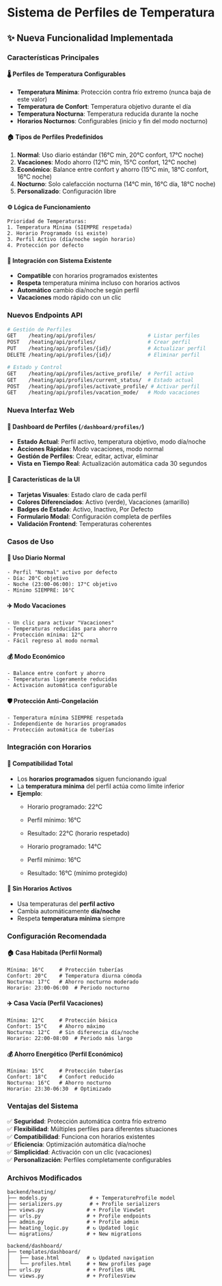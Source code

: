 # Sistema de Perfiles de Temperatura

## ✨ **Nueva Funcionalidad Implementada**

### **Características Principales**

#### 🌡️ **Perfiles de Temperatura Configurables**
- **Temperatura Mínima**: Protección contra frío extremo (nunca baja de este valor)
- **Temperatura de Confort**: Temperatura objetivo durante el día
- **Temperatura Nocturna**: Temperatura reducida durante la noche
- **Horarios Nocturnos**: Configurables (inicio y fin del modo nocturno)

#### 🏠 **Tipos de Perfiles Predefinidos**
1. **Normal**: Uso diario estándar (16°C min, 20°C confort, 17°C noche)
2. **Vacaciones**: Modo ahorro (12°C min, 15°C confort, 12°C noche)
3. **Económico**: Balance entre confort y ahorro (15°C min, 18°C confort, 16°C noche)
4. **Nocturno**: Solo calefacción nocturna (14°C min, 16°C día, 18°C noche)
5. **Personalizado**: Configuración libre

#### ⚙️ **Lógica de Funcionamiento**

```
Prioridad de Temperaturas:
1. Temperatura Mínima (SIEMPRE respetada)
2. Horario Programado (si existe)
3. Perfil Activo (día/noche según horario)
4. Protección por defecto
```

#### 🔧 **Integración con Sistema Existente**
- **Compatible** con horarios programados existentes
- **Respeta** temperatura mínima incluso con horarios activos
- **Automático** cambio día/noche según perfil
- **Vacaciones** modo rápido con un clic

### **Nuevos Endpoints API**

```bash
# Gestión de Perfiles
GET    /heating/api/profiles/                 # Listar perfiles
POST   /heating/api/profiles/                 # Crear perfil
PUT    /heating/api/profiles/{id}/            # Actualizar perfil
DELETE /heating/api/profiles/{id}/            # Eliminar perfil

# Estado y Control
GET    /heating/api/profiles/active_profile/  # Perfil activo
GET    /heating/api/profiles/current_status/  # Estado actual
POST   /heating/api/profiles/activate_profile/ # Activar perfil
GET    /heating/api/profiles/vacation_mode/   # Modo vacaciones
```

### **Nueva Interfaz Web**

#### 📱 **Dashboard de Perfiles** (`/dashboard/profiles/`)
- **Estado Actual**: Perfil activo, temperatura objetivo, modo día/noche
- **Acciones Rápidas**: Modo vacaciones, modo normal
- **Gestión de Perfiles**: Crear, editar, activar, eliminar
- **Vista en Tiempo Real**: Actualización automática cada 30 segundos

#### 🎨 **Características de la UI**
- **Tarjetas Visuales**: Estado claro de cada perfil
- **Colores Diferenciados**: Activo (verde), Vacaciones (amarillo)
- **Badges de Estado**: Activo, Inactivo, Por Defecto
- **Formulario Modal**: Configuración completa de perfiles
- **Validación Frontend**: Temperaturas coherentes

### **Casos de Uso**

#### 🏡 **Uso Diario Normal**
```
- Perfil "Normal" activo por defecto
- Día: 20°C objetivo
- Noche (23:00-06:00): 17°C objetivo
- Mínimo SIEMPRE: 16°C
```

#### ✈️ **Modo Vacaciones**
```
- Un clic para activar "Vacaciones"
- Temperaturas reducidas para ahorro
- Protección mínima: 12°C
- Fácil regreso al modo normal
```

#### 💰 **Modo Económico**
```
- Balance entre confort y ahorro
- Temperaturas ligeramente reducidas
- Activación automática configurable
```

#### 🛡️ **Protección Anti-Congelación**
```
- Temperatura mínima SIEMPRE respetada
- Independiente de horarios programados
- Protección automática de tuberías
```

### **Integración con Horarios**

#### 🔄 **Compatibilidad Total**
- Los **horarios programados** siguen funcionando igual
- La **temperatura mínima** del perfil actúa como límite inferior
- **Ejemplo**: 
  - Horario programado: 22°C
  - Perfil mínimo: 16°C
  - Resultado: 22°C (horario respetado)
  
  - Horario programado: 14°C  
  - Perfil mínimo: 16°C
  - Resultado: 16°C (mínimo protegido)

#### 🌙 **Sin Horarios Activos**
- Usa temperaturas del **perfil activo**
- Cambia automáticamente **día/noche**
- Respeta **temperatura mínima** siempre

### **Configuración Recomendada**

#### 🏠 **Casa Habitada** (Perfil Normal)
```
Mínima: 16°C     # Protección tuberías
Confort: 20°C    # Temperatura diurna cómoda  
Nocturna: 17°C   # Ahorro nocturno moderado
Horario: 23:00-06:00  # Periodo nocturno
```

#### ✈️ **Casa Vacía** (Perfil Vacaciones)
```
Mínima: 12°C     # Protección básica
Confort: 15°C    # Ahorro máximo
Nocturna: 12°C   # Sin diferencia día/noche
Horario: 22:00-08:00  # Periodo más largo
```

#### 💰 **Ahorro Energético** (Perfil Económico)
```
Mínima: 15°C     # Protección tuberías
Confort: 18°C    # Confort reducido
Nocturna: 16°C   # Ahorro nocturno
Horario: 23:30-06:30  # Optimizado
```

### **Ventajas del Sistema**

✅ **Seguridad**: Protección automática contra frío extremo  
✅ **Flexibilidad**: Múltiples perfiles para diferentes situaciones  
✅ **Compatibilidad**: Funciona con horarios existentes  
✅ **Eficiencia**: Optimización automática día/noche  
✅ **Simplicidad**: Activación con un clic (vacaciones)  
✅ **Personalización**: Perfiles completamente configurables  

### **Archivos Modificados**

```
backend/heating/
├── models.py              # + TemperatureProfile model
├── serializers.py         # + Profile serializers  
├── views.py              # + Profile ViewSet
├── urls.py               # + Profile endpoints
├── admin.py              # + Profile admin
├── heating_logic.py      # ↻ Updated logic
└── migrations/           # + New migrations

backend/dashboard/
├── templates/dashboard/
│   ├── base.html         # ↻ Updated navigation
│   └── profiles.html     # + New profiles page
├── urls.py               # + Profiles URL
└── views.py              # + ProfilesView
```